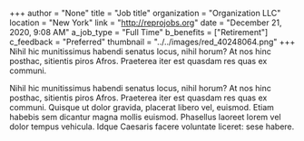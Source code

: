 +++
author = "None"
title = "Job title"
organization = "Organization LLC"
location = "New York"
link = "http://reprojobs.org"
date = "December 21, 2020, 9:08 AM"
a_job_type = "Full Time"
b_benefits = ["Retirement"]
c_feedback = "Preferred"
thumbnail = "../../images/red_40248064.png"
+++
Nihil hic munitissimus habendi senatus locus, nihil horum? At nos hinc posthac, sitientis piros Afros. Praeterea iter est quasdam res quas ex communi.

Nihil hic munitissimus habendi senatus locus, nihil horum? At nos hinc posthac, sitientis piros Afros. Praeterea iter est quasdam res quas ex communi.
Quisque ut dolor gravida, placerat libero vel, euismod. Etiam habebis sem dicantur magna mollis euismod. Phasellus laoreet lorem vel dolor tempus vehicula. Idque Caesaris facere voluntate liceret: sese habere.
